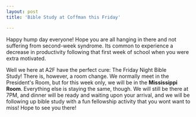 ```yaml
---
layout: post
title: 'Bible Study at Coffman this Friday'

---
```


Happy hump day everyone! Hope you are all hanging in there and not suffering from second-week syndrome. Its common to experience a decrease in productivity following that first week of school when you were extra motivated.

Well we here at A2F have the perfect cure: The Friday Night Bible Study! There is, however, a room change. We normally meet in the President's Room, but for this week only, we will be in the **Mississippi Room**. Everything else is staying the same, though. We will still be there at 7PM, and dinner will be ready and waiting upon your arrival, and we will be following up bible study with a fun fellowship activity that you wont want to miss! Hope to see you there!
